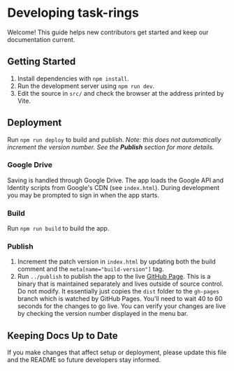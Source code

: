 # Developing task-rings
Welcome! This guide helps new contributors get started and keep our documentation current.

## Getting Started
1. Install dependencies with `npm install`.
2. Run the development server using `npm run dev`.
3. Edit the source in `src/` and check the browser at the address printed by Vite.

## Deployment
Run `npm run deploy` to build and publish.
*Note: this does not automatically increment the version number. See the **Publish** section for more details.*

### Google Drive
Saving is handled through Google Drive. The app loads the Google API and Identity scripts from Google's CDN (see `index.html`). During development you may be prompted to sign in when the app starts.

### Build
Run `npm run build` to build the app.

### Publish
1. Increment the patch version in `index.html` by updating both the build
   comment and the `meta[name="build-version"]` tag.
2. Run `../publish` to publish the app to the live [GitHub Page](https://codefractal.github.io/task-rings).
   This is a binary that is maintained separately and lives outside of source control. Do not modify.
   It essentially just copies the `dist` folder to the `gh-pages` branch which is watched by GitHub Pages.
   You'll need to wait 40 to 60 seconds for the changes to go live. You can
   verify your changes are live by checking the version number displayed in the
   menu bar.

## Keeping Docs Up to Date
If you make changes that affect setup or deployment, please update this file and the README so future developers stay informed.
